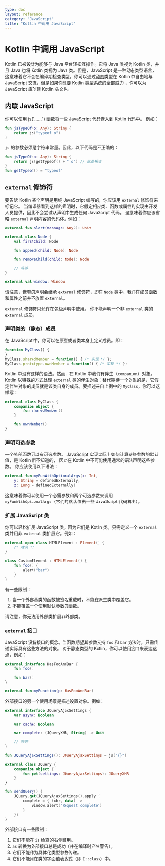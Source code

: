 ```yaml
---
type: doc
layout: reference
category: "JavaScript"
title: "Kotlin 中调用 JavaScript"
---
```


# Kotlin 中调用 JavaScript

Kotlin 已被设计为能够与 Java 平台轻松互操作。它将 Java 类视为 Kotlin 类，并且
Java 也将 Kotlin 类视为 Java 类。但是，JavaScript 是一种动态类型语言，这意味着<!--
-->它不会在编译期检查类型。你可以通过[动态](dynamic-type.html)类型在
Kotlin 中自由地与 JavaScript 交流，但是如果你想要 Kotlin 类型系统的全部威力
，你可以为 JavaScript 库创建 Kotlin 头文件。


## 内联 JavaScript

你可以使用 [js("……")](https://kotlinlang.org/api/latest/jvm/stdlib/kotlin.js/js.html) 函数将一些 JavaScript 代码嵌入到 Kotlin 代码中。
例如：

``` kotlin
fun jsTypeOf(o: Any): String {
    return js("typeof o")
}
```

`js` 的参数必须是字符串常量。因此，以下代码是不正确的：
``` kotlin
fun jsTypeOf(o: Any): String {
    return js(getTypeof() + " o") // 此处报错
}
fun getTypeof() = "typeof"
```


## `external` 修饰符

要告诉 Kotlin 某个声明是用纯 JavaScript 编写的，你应该用 `external` 修饰符来标记它。
当编译器看到这样的声明时，它假定相应类、函数或<!--
-->属性的实现由开发人员提供，因此不会尝试从声明中生成任何 JavaScript 代码。
这意味着你应该省略 `external` 声明内容的代码体。例如：

``` kotlin
external fun alert(message: Any?): Unit

external class Node {
    val firstChild: Node

    fun append(child: Node): Node

    fun removeChild(child: Node): Node

    // 等等
}

external val window: Window
```

请注意，嵌套的声明会继承 `external` 修饰符，即在 `Node` 类中，我们在<!--
-->成员函数和属性之前并不放置 `external`。

`external` 修饰符只允许在包级声明中使用。 你不能声明一个非 `external` 类的 `external` 成员。


### 声明类的（静态）成员

在 JavaScript 中，你可以在原型或者类本身上定义成员。即：

``` javascript
function MyClass() {
}
MyClass.sharedMember = function() { /* 实现 */ };
MyClass.prototype.ownMember = function() { /* 实现 */ };
```

Kotlin 中没有这样的语法。然而，在 Kotlin 中我们有伴生（`companion`）对象。Kotlin 以特殊的方式处理
`external` 类的伴生对象：替代期待一个对象的是，它假定伴生对象的成员<!--
-->就是该类自身的成员。要描述来自上例中的 `MyClass`，你可以这样写：

``` kotlin
external class MyClass {
    companion object {
        fun sharedMember()
    }

    fun ownMember()
}
```


### 声明可选参数

一个外部函数可以有可选参数。
JavaScript 实现实际上如何计算这些参数的默认值，是 Kotlin 所不知道的，
因此在 Kotlin 中不可能使用通常的语法声明这些参数。
你应该使用以下语法：

``` kotlin
external fun myFunWithOptionalArgs(x: Int,
    y: String = definedExternally,
    z: Long = definedExternally)
```

这意味着你可以使用一个必需参数和两个可选参数来调用 `myFunWithOptionalArgs`（它们的<!--
-->默认值由一些 JavaScript 代码算出）。


### 扩展 JavaScript 类

你可以轻松扩展 JavaScript 类，因为它们是 Kotlin 类。只需定义一个 `external` 类并用<!--
-->非 `external` 类扩展它。例如：

``` kotlin
external open class HTMLElement : Element() {
    /* 成员 */
}

class CustomElement : HTMLElement() {
    fun foo() {
        alert("bar")
    }
}
```

有一些限制：

1. 当一个外部基类的函数被签名重载时，不能在派生类中覆盖它。
2. 不能覆盖一个使用默认参数的函数。

请注意，你无法用外部类扩展非外部类。


### `external` 接口

JavaScript 没有接口的概念。当函数期望其参数支持 `foo`
和 `bar` 方法时，只需传递实际具有这些方法的对象。
对于静态类型的 Kotlin，你可以使用接口来表达这点，例如：

``` kotlin
external interface HasFooAndBar {
    fun foo()

    fun bar()
}

external fun myFunction(p: HasFooAndBar)
```

外部接口的另一个使用场景是描述设置对象。例如：

``` kotlin
external interface JQueryAjaxSettings {
    var async: Boolean

    var cache: Boolean

    var complete: (JQueryXHR, String) -> Unit

    // 等等
}

fun JQueryAjaxSettings(): JQueryAjaxSettings = js("{}")

external class JQuery {
    companion object {
        fun get(settings: JQueryAjaxSettings): JQueryXHR
    }
}

fun sendQuery() {
    JQuery.get(JQueryAjaxSettings().apply {
        complete = { (xhr, data) ->
            window.alert("Request complete")
        }
    })
}
```

外部接口有一些限制：

1. 它们不能在 `is` 检查的右侧使用。
2. `as` 转换为外部接口总是成功（并在编译时产生警告）。
3. 它们不能作为具体化类型参数传递。
4. 它们不能用在类的字面值表达式（即 `I::class`）中。
